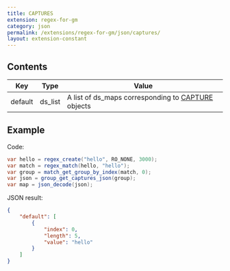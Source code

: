 ```yaml
---
title: CAPTURES
extension: regex-for-gm
category: json
permalink: /extensions/regex-for-gm/json/captures/
layout: extension-constant
---
```


## Contents ##

| Key | Type | Value |
| --- | --- | --- |
| default | ds_list | A list of ds_maps corresponding to [CAPTURE]({{site.baseurl}}/extensions/{{page.extension}}/json/group) objects |

## Example ##

Code:
```cs
var hello = regex_create("hello", RO_NONE, 3000);
var match = regex_match(hello, "hello");
var group = match_get_group_by_index(match, 0);
var json = group_get_captures_json(group);
var map = json_decode(json);
```

JSON result:
```json
{
    "default": [
        {
            "index": 0,
            "length": 5,
            "value": "hello"
        }
    ]
}
```